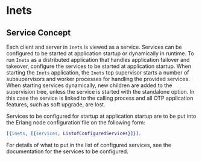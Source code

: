 <!--
%CopyrightBegin%

Copyright Ericsson AB 2023-2024. All Rights Reserved.

Licensed under the Apache License, Version 2.0 (the "License");
you may not use this file except in compliance with the License.
You may obtain a copy of the License at

    http://www.apache.org/licenses/LICENSE-2.0

Unless required by applicable law or agreed to in writing, software
distributed under the License is distributed on an "AS IS" BASIS,
WITHOUT WARRANTIES OR CONDITIONS OF ANY KIND, either express or implied.
See the License for the specific language governing permissions and
limitations under the License.

%CopyrightEnd%
-->
# Inets

## Service Concept

Each client and server in `Inets` is viewed as a service. Services can be
configured to be started at application startup or dynamically in runtime. To
run `Inets` as a distributed application that handles application failover and
takeover, configure the services to be started at application startup. When
starting the `Inets` application, the `Inets` top supervisor starts a number of
subsupervisors and worker processes for handling the provided services. When
starting services dynamically, new children are added to the supervision tree,
unless the service is started with the standalone option. In this case the
service is linked to the calling process and all OTP application features, such
as soft upgrade, are lost.

Services to be configured for startup at application startup are to be put into
the Erlang node configuration file on the following form:

```erlang
[{inets, [{services, ListofConfiguredServices}]}].
```

For details of what to put in the list of configured services, see the
documentation for the services to be configured.
